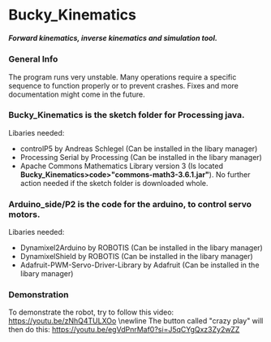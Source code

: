 # Bucky_Kinematics
 ##### Forward kinematics, inverse kinematics and simulation tool.

### General Info
The program runs very unstable. Many operations require a specific sequence to function properly or to prevent crashes. Fixes and more documentation might come in the future.  


### Bucky_Kinematics is the sketch folder for Processing java.

Libaries needed:
- controlP5 by Andreas Schlegel (Can be installed in the libary manager)
- Processing Serial by Processing (Can be installed in the libary manager)
- Apache Commons Mathematics Library version 3 (Is located **Bucky_Kinematics>code>"commons-math3-3.6.1.jar"**). No further action needed if the sketch folder is downloaded whole. 


### Arduino_side/P2 is the code for the arduino, to control servo motors.

Libaries needed:
- Dynamixel2Arduino by ROBOTIS (Can be installed in the libary manager)
- DynamixelShield by ROBOTIS (Can be installed in the libary manager)
- Adafruit-PWM-Servo-Driver-Library by Adafruit (Can be installed in the libary manager)

### Demonstration
To demonstrate the robot, try to follow this video: https://youtu.be/zNhQ4TULXOo \newline
The button called "crazy play" will then do this: https://youtu.be/egVdPnrMaf0?si=J5qCYgQxz3Zy2wZZ

